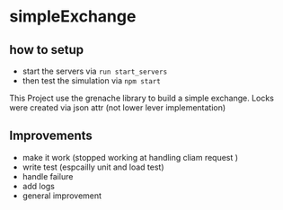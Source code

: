 # simpleExchange

## how to setup
- start the servers via `run start_servers`
- then test the simulation via `npm start`

This Project use the grenache library to build a simple exchange.
Locks were created via json attr (not lower lever implementation)


## Improvements
- make it work (stopped working at handling cliam request )
- write test (espcailly unit and load test)
- handle failure
- add logs
- general improvement